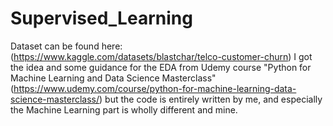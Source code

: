 # Supervised_Learning
Dataset can be found here: (https://www.kaggle.com/datasets/blastchar/telco-customer-churn)
I got the idea and some guidance for the EDA from Udemy course "Python for Machine Learning and Data Science Masterclass" (https://www.udemy.com/course/python-for-machine-learning-data-science-masterclass/) but the code is entirely written by me, and especially the Machine Learning part is wholly different and mine.
